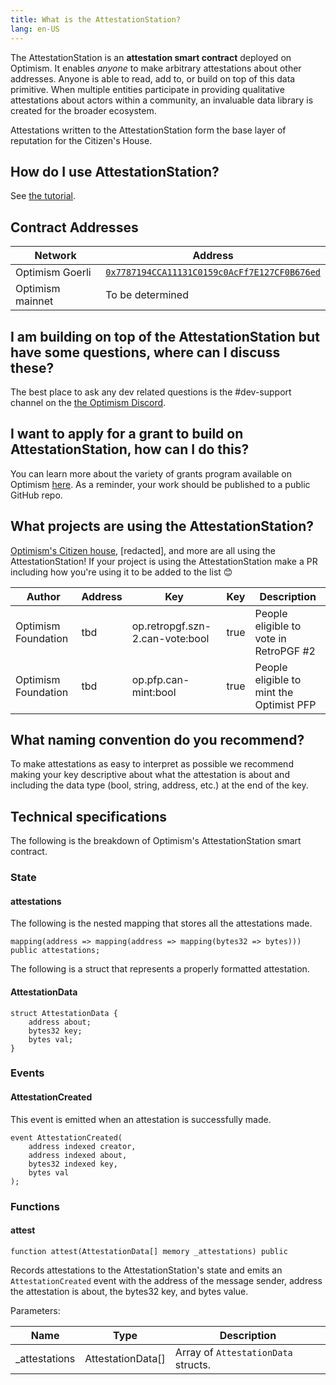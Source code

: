 ```yaml
---
title: What is the AttestationStation?
lang: en-US
---
```


The AttestationStation is an **attestation smart contract** deployed on Optimism. 
It enables _anyone_ to make arbitrary attestations about other addresses. 
Anyone is able to read, add to, or build on top of this data primitive. When multiple entities participate in providing qualitative attestations about actors within a community, an invaluable data library is created for the broader ecosystem. 

Attestations written to the AttestationStation form the base layer of reputation for the Citizen's House.

<!-- TODO: Add source code link when we have an authoritative source -->

## How do I use AttestationStation?

See [the tutorial](https://github.com/ethereum-optimism/optimism-tutorial/tree/main/ecosystem/attestation-station).


## Contract Addresses

| Network | Address |
| - | - |
| Optimism Goerli | [`0x7787194CCA11131C0159c0AcFf7E127CF0B676ed`](https://goerli-optimism.etherscan.io/address/0x7787194cca11131c0159c0acff7e127cf0b676ed)  |
| Optimism mainnet | To be determined |


## I am building on top of the AttestationStation but have some questions, where can I discuss these?

The best place to ask any dev related questions is the #dev-support channel on the [the Optimism Discord](https://discord-gateway.optimism.io/).

## I want to apply for a grant to build on AttestationStation, how can I do this?

You can learn more about the variety of grants program available on Optimism [here](allocations/#ecosystem-fund). As a reminder, your work should be published to a public GitHub repo.

## What projects are using the AttestationStation?

[Optimism's Citizen house](https://community.optimism.io/docs/governance/citizens-house/), [redacted], and more are all using the AttestationStation! 
If your project is using the AttestationStation make a PR including how you're using it to be added to the list 😊

| Author              | Address | Key                                                        | Key  | Description                                  |
| ------------------- | --------| ---------------------------------------------------------- |----- |--------------------------------------------- |
| Optimism Foundation | tbd     | op.retropgf.szn-2.can-vote:bool                            | true | People eligible to vote in RetroPGF #2       |
| Optimism Foundation | tbd     | op.pfp.can-mint:bool                                       | true | People eligible to mint the Optimist PFP     |

## What naming convention do you recommend?

To make attestations as easy to interpret as possible we recommend making your key descriptive about what the attestation is about and including the data type (bool, string, address, etc.) at the end of the key. 

## Technical specifications

The following is the breakdown of Optimism's AttestationStation smart contract.

### State

#### attestations

The following is the nested mapping that stores all the attestations made.

```
mapping(address => mapping(address => mapping(bytes32 => bytes))) public attestations;
```

The following is a struct that represents a properly formatted attestation.

#### AttestationData

```
struct AttestationData {
    address about;
    bytes32 key;
    bytes val;
}
```

### Events

#### AttestationCreated

This event is emitted when an attestation is successfully made.

```
event AttestationCreated(
    address indexed creator,
    address indexed about,
    bytes32 indexed key,
    bytes val
);
```

### Functions

#### attest

```
function attest(AttestationData[] memory _attestations) public
```

Records attestations to the AttestationStation's state and emits an `AttestationCreated` event with the address of the message sender, address the attestation is about, the bytes32 key, and bytes value.

Parameters:

| Name           | Type              | Description                         |
| -------------- | ----------------- | ----------------------------------- |
| \_attestations | AttestationData[] | Array of `AttestationData` structs. |

